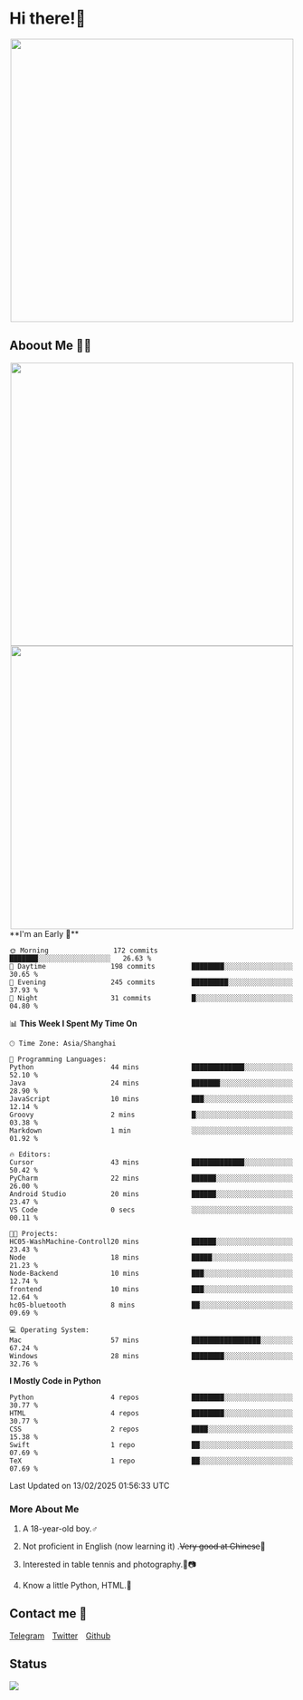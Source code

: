 # Hi there!🎉

<div align=center><img src="https://count.getloli.com/get/@Cicada000?theme=moebooru" width=500px></div>

## Aboout Me 👀💦

<div align=center>
<img src="https://github-readme-stats.vercel.app/api?username=Cicada000&show_icons=true&theme=tokyonight" width=500px>
<br>
<img src="https://github-readme-stats.vercel.app/api/top-langs/?username=Cicada000&show_icons=true&theme=tokyonight&layout=compact" width=500px>
</div>
<!--START_SECTION:waka-->
**I'm an Early 🐤** 

```text
🌞 Morning                172 commits         ███████░░░░░░░░░░░░░░░░░░   26.63 % 
🌆 Daytime                198 commits         ████████░░░░░░░░░░░░░░░░░   30.65 % 
🌃 Evening                245 commits         █████████░░░░░░░░░░░░░░░░   37.93 % 
🌙 Night                  31 commits          █░░░░░░░░░░░░░░░░░░░░░░░░   04.80 % 
```


📊 **This Week I Spent My Time On** 

```text
🕑︎ Time Zone: Asia/Shanghai

💬 Programming Languages: 
Python                   44 mins             █████████████░░░░░░░░░░░░   52.10 % 
Java                     24 mins             ███████░░░░░░░░░░░░░░░░░░   28.90 % 
JavaScript               10 mins             ███░░░░░░░░░░░░░░░░░░░░░░   12.14 % 
Groovy                   2 mins              █░░░░░░░░░░░░░░░░░░░░░░░░   03.38 % 
Markdown                 1 min               ░░░░░░░░░░░░░░░░░░░░░░░░░   01.92 % 

🔥 Editors: 
Cursor                   43 mins             █████████████░░░░░░░░░░░░   50.42 % 
PyCharm                  22 mins             ██████░░░░░░░░░░░░░░░░░░░   26.00 % 
Android Studio           20 mins             ██████░░░░░░░░░░░░░░░░░░░   23.47 % 
VS Code                  0 secs              ░░░░░░░░░░░░░░░░░░░░░░░░░   00.11 % 

🐱‍💻 Projects: 
HC05-WashMachine-Controll20 mins             ██████░░░░░░░░░░░░░░░░░░░   23.43 % 
Node                     18 mins             █████░░░░░░░░░░░░░░░░░░░░   21.23 % 
Node-Backend             10 mins             ███░░░░░░░░░░░░░░░░░░░░░░   12.74 % 
frontend                 10 mins             ███░░░░░░░░░░░░░░░░░░░░░░   12.64 % 
hc05-bluetooth           8 mins              ██░░░░░░░░░░░░░░░░░░░░░░░   09.69 % 

💻 Operating System: 
Mac                      57 mins             █████████████████░░░░░░░░   67.24 % 
Windows                  28 mins             ████████░░░░░░░░░░░░░░░░░   32.76 % 
```

**I Mostly Code in Python** 

```text
Python                   4 repos             ████████░░░░░░░░░░░░░░░░░   30.77 % 
HTML                     4 repos             ████████░░░░░░░░░░░░░░░░░   30.77 % 
CSS                      2 repos             ████░░░░░░░░░░░░░░░░░░░░░   15.38 % 
Swift                    1 repo              ██░░░░░░░░░░░░░░░░░░░░░░░   07.69 % 
TeX                      1 repo              ██░░░░░░░░░░░░░░░░░░░░░░░   07.69 % 
```




 Last Updated on 13/02/2025 01:56:33 UTC
<!--END_SECTION:waka-->

### More About Me

1. A 18-year-old boy.♂

2. Not proficient in English (now learning it) .~~Very good at Chinese~~🤣

3. Interested in table tennis and photography.🏓📷

4. Know a little Python, HTML.🐍


## Contact me 💬

[Telegram](https://t.me/CicadaLYW)&emsp;[Twitter](https://twitter.com/Cicada0001)&emsp;[Github](https://github.com/Cicada000)

## Status
<img src="https://weather-icon.journeyad.repl.co/@hangzhou?v=1" align="left">







